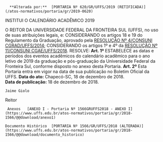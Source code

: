       **Alterada por:**  [PORTARIA Nº 620/GR/UFFS/2019 (RETIFICADA)](/atos-normativos/portaria/gr/2019-0620) 

   INSTITUI O CALENDÁRIO ACADÊMICO 2019  

 O REITOR DA UNIVERSIDADE FEDERAL DA FRONTEIRA SUL (UFFS), no uso de suas atribuições legais, e: CONSIDERANDO os artigos 18 e 19 do Regulamento da Graduação, aprovado pela [RESOLUÇÃO Nº 4/CONSUNI CGRAD/UFFS/2014](https://www.uffs.edu.br/atos-normativos/resolucao/consunicgrad/2014-0004); CONSIDERANDO os artigos 1º e 4º da [RESOLUÇÃO Nº 11/CONSUNI CGAE/UFFS/2018](http://www.uffs.edu.br/atos-normativos/resolucao/consunicgae/2018-0011). RESOLVE:   **Art. 1º**  ESTABELECE as datas e períodos dos eventos acadêmicos do calendário acadêmico para o ano letivo de 2019 da graduação e pós-graduação da Universidade Federal da Fronteira Sul, conforme disposto no anexo desta Portaria.   **Art. 2º**  Esta Portaria entra em vigor na data de sua publicação no Boletim Oficial da UFFS.      **Data do ato:** Chapecó-SC, 18 de dezembro de 2018.   
 **Data de publicação:**  18 de dezembro de 2018. 

    Jaime Giolo   
 Reitor 

     Anexos   [ANEXO I - Portaria Nº 1566GRUFFS2018 - ANEXO I](https://www.uffs.edu.br/atos-normativos/portaria/gr/2018-1566/@@download/anexo1)  

    Documento Histórico  [PORTARIA Nº 1566/GR/UFFS/2018 (ALTERADA)](https://www.uffs.edu.br/atos-normativos/portaria/gr/2018-1566/@@download/documento_historico)     
      